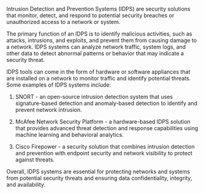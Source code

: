 

Intrusion Detection and Prevention Systems (IDPS) are security solutions that monitor, detect, and respond to potential security breaches or unauthorized access to a network or system. 

The primary function of an IDPS is to identify malicious activities, such as attacks, intrusions, and exploits, and prevent them from causing damage to a network. IDPS systems can analyze network traffic, system logs, and other data to detect abnormal patterns or behavior that may indicate a security threat. 

IDPS tools can come in the form of hardware or software appliances that are installed on a network to monitor traffic and identify potential threats. Some examples of IDPS systems include:

1. SNORT - an open-source intrusion detection system that uses signature-based detection and anomaly-based detection to identify and prevent network intrusion.

2. McAfee Network Security Platform - a hardware-based IDPS solution that provides advanced threat detection and response capabilities using machine learning and behavioral analytics.

3. Cisco Firepower - a security solution that combines intrusion detection and prevention with endpoint security and network visibility to protect against threats. 

Overall, IDPS systems are essential for protecting networks and systems from potential security threats and ensuring data confidentiality, integrity, and availability.